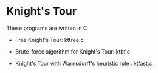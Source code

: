 # Knight's Tour

These programs are written in C

* Free Knight's Tour: ktfree.c

* Brute-force algorithm for Knight's Tour: ktbf.c

* Knight's Tour with Warnsdorff's heuristic rule : ktfast.c


